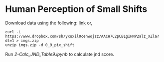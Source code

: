# Human Perception of Small Shifts

Download data using the following: [link](https://www.dropbox.com/scl/fo/gd6qxwyvo8td8fcejuz06/h?dl=0&rlkey=l4ypfcrm3ckw36s3r654hdmos) or,
```
curl -L https://www.dropbox.com/sh/yxuxil0cenwojzz/AACH7C2pCB1gIHNP2alz_XZla?dl=1 > imgs.zip
unzip imgs.zip -d 0_9_pix_shift
```

Run *2-Calc_JND_Table9.ipynb* to calculate jnd score.